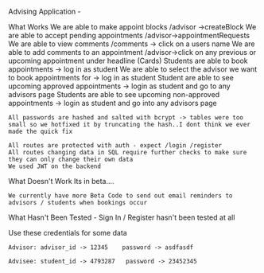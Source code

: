 Advising Application - 

What Works 
    We are able to make appoint blocks            /advisor ->createBlock
    We are able to accept pending appointments    /advisor->appointmentRequests
    We are able to view comments                  /comments -> click on a users name
    We are able to add comments to an appointment /advisor->click on any previous or upcoming appointment under headline (Cards)
    Students are able to book appointments -> log in as student
    We are able to select the advisor we want to book appointments for  -> log in as student
    Student are able to see upcoming approved appointments -> login as student and go to any advisors page
    Students are able to see upcoming non-approved appointments -> login as student and go into any advisors page

    All passwords are hashed and salted with bcrypt -> tables were too small so we hotfixed it by truncating the hash..I dont think we ever made the quick fix

    All routes are protected with auth - expect /login /register
    All routes changing data in SQL require further checks to make sure they can only change their own data
    We used JWT on the backend 

What Doesn't Work
    Its in beta....

    We currently have more Beta Code to send out email reminders to advisors / students when bookings occur 


What Hasn't Been Tested
    - Sign In / Register hasn't been tested at all


Use these credentials for some data 

    Advisor: advisor_id -> 12345    password -> asdfasdf

    Advisee: student_id -> 4793287   password -> 23452345